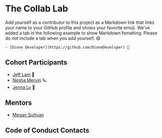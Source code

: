 # The Collab Lab

Add yourself as a contributor to this project as a Markdown link that links your name to your GitHub profile and shows your favorite emoji. We've added a tab in the following example to show Markdown fomatting. Please do not include a tab when you add yourself. 😄

    - [Dione Developer](https://github.com/DioneDeveloper) 💅

## Cohort Participants

- [Jeff Lam](https://github.com/kurzbird) 🫠
- [Nesha Mervin](https://github.com/neshacascia) 🪐
- [Jenna Ly](https://github.com/jennaly) 🦕

## Mentors

- [Megan Sullivan](https://github.com/meganesu)

## Code of Conduct Contacts
